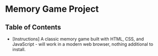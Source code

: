# Memory Game Project

## Table of Contents

* [Instructions] A classic memory game built with HTML, CSS, and JavaScript - will work in a modern web browser, nothing additional to install.